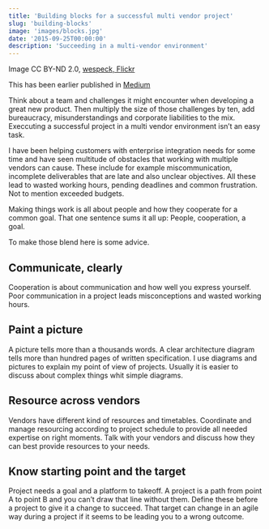 ```yaml
---
title: 'Building blocks for a successful multi vendor project'
slug: 'building-blocks'
image: 'images/blocks.jpg'
date: '2015-09-25T00:00:00'
description: 'Succeeding in a multi-vendor environment'
---
```

Image CC BY-ND 2.0, [wespeck, Flickr](https://www.flickr.com/photos/wespeck/)

This has been earlier published in [Medium](https://medium.com/@varjoinen/building-blocks-for-a-successful-multi-vendor-project-2692e18f076c)

Think about a team and challenges it might encounter when developing a great
new product. Then multiply the size of those challenges by ten, add
bureaucracy, misunderstandings and corporate liabilities to the mix.
Execcuting a successful project in a multi vendor environment isn’t an easy
task.

I have been helping customers with enterprise integration needs for some time
and have seen multitude of obstacles that working with multiple vendors can
cause. These include for example miscommunication, incomplete deliverables that
are late and also unclear objectives. All these lead to wasted working hours,
pending deadlines and common frustration. Not to mention exceeded budgets.

Making things work is all about people and how they cooperate for a common
goal. That one sentence sums it all up: People, cooperation, a goal.

To make those blend here is some advice.

## Communicate, clearly

Cooperation is about communication and how well you express yourself. Poor
communication in a project leads misconceptions and wasted working hours.

## Paint a picture

A picture tells more than a thousands words. A clear architecture diagram tells
more than hundred pages of written specification. I use diagrams and pictures
to explain my point of view of projects. Usually it is easier to discuss about
complex things whit simple diagrams.

## Resource across vendors

Vendors have different kind of resources and timetables. Coordinate and manage
resourcing according to project schedule to provide all needed expertise on
right moments. Talk with your vendors and discuss how they can best provide
resources to your needs.

## Know starting point and the target

Project needs a goal and a platform to takeoff. A project is a path from point
A to point B and you can’t draw that line without them. Define these before a
project to give it a change to succeed. That target can change in an agile way
during a project if it seems to be leading you to a wrong outcome.